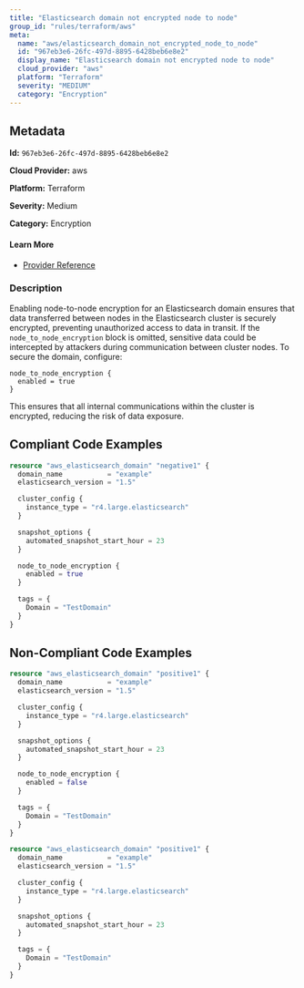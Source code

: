 ```yaml
---
title: "Elasticsearch domain not encrypted node to node"
group_id: "rules/terraform/aws"
meta:
  name: "aws/elasticsearch_domain_not_encrypted_node_to_node"
  id: "967eb3e6-26fc-497d-8895-6428beb6e8e2"
  display_name: "Elasticsearch domain not encrypted node to node"
  cloud_provider: "aws"
  platform: "Terraform"
  severity: "MEDIUM"
  category: "Encryption"
---
```

## Metadata

**Id:** `967eb3e6-26fc-497d-8895-6428beb6e8e2`

**Cloud Provider:** aws

**Platform:** Terraform

**Severity:** Medium

**Category:** Encryption

#### Learn More

 - [Provider Reference](https://registry.terraform.io/providers/hashicorp/aws/latest/docs/resources/elasticsearch_domain#node_to_node_encryption)

### Description

 Enabling node-to-node encryption for an Elasticsearch domain ensures that data transferred between nodes in the Elasticsearch cluster is securely encrypted, preventing unauthorized access to data in transit. If the `node_to_node_encryption` block is omitted, sensitive data could be intercepted by attackers during communication between cluster nodes. To secure the domain, configure:

```
node_to_node_encryption {
  enabled = true
}
```

This ensures that all internal communications within the cluster is encrypted, reducing the risk of data exposure.


## Compliant Code Examples
```terraform
resource "aws_elasticsearch_domain" "negative1" {
  domain_name           = "example"
  elasticsearch_version = "1.5"

  cluster_config {
    instance_type = "r4.large.elasticsearch"
  }

  snapshot_options {
    automated_snapshot_start_hour = 23
  }

  node_to_node_encryption {
    enabled = true
  }

  tags = {
    Domain = "TestDomain"
  }
}

```
## Non-Compliant Code Examples
```terraform
resource "aws_elasticsearch_domain" "positive1" {
  domain_name           = "example"
  elasticsearch_version = "1.5"

  cluster_config {
    instance_type = "r4.large.elasticsearch"
  }

  snapshot_options {
    automated_snapshot_start_hour = 23
  }

  node_to_node_encryption {
    enabled = false
  }

  tags = {
    Domain = "TestDomain"
  }
}

```

```terraform
resource "aws_elasticsearch_domain" "positive1" {
  domain_name           = "example"
  elasticsearch_version = "1.5"

  cluster_config {
    instance_type = "r4.large.elasticsearch"
  }

  snapshot_options {
    automated_snapshot_start_hour = 23
  }

  tags = {
    Domain = "TestDomain"
  }
}

```
